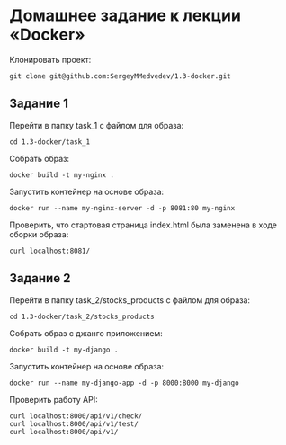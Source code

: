 # Домашнее задание к лекции «Docker»

Клонировать проект:
```
git clone git@github.com:SergeyMMedvedev/1.3-docker.git
```

## Задание 1

Перейти в папку task_1 с файлом для образа:
```
cd 1.3-docker/task_1
```
Собрать образ:
```
docker build -t my-nginx .
```
Запустить контейнер на основе образа:
```
docker run --name my-nginx-server -d -p 8081:80 my-nginx
```
Проверить, что стартовая страница index.html была заменена в ходе сборки образа:
```
curl localhost:8081/
```

## Задание 2

Перейти в папку task_2/stocks_products с файлом для образа:
```
cd 1.3-docker/task_2/stocks_products
```

Собрать образ с джанго приложением:
```
docker build -t my-django .
```
Запустить контейнер на основе образа:
```
docker run --name my-django-app -d -p 8000:8000 my-django
```
Проверить работу API:
```
curl localhost:8000/api/v1/check/
curl localhost:8000/api/v1/test/
curl localhost:8000/api/v1/
```